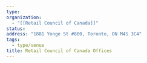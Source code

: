```yaml
---
type:
organization:
  - "[[Retail Council of Canada]]"
status:
address: "1881 Yonge St #800, Toronto, ON M4S 3C4"
tags:
  - type/venue
title: Retail Council of Canada Offices
---
```

